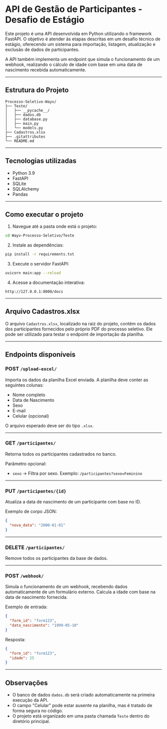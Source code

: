 # API de Gestão de Participantes - Desafio de Estágio

Este projeto é uma API desenvolvida em Python utilizando o framework FastAPI. O objetivo é atender às etapas descritas em um desafio técnico de estágio, oferecendo um sistema para importação, listagem, atualização e exclusão de dados de participantes.

A API também implementa um endpoint que simula o funcionamento de um webhook, realizando o cálculo de idade com base em uma data de nascimento recebida automaticamente.

---

## Estrutura do Projeto

```
Processo-Seletivo-Wayv/
├── Teste/
│   ├── __pycache__/
│   ├── dados.db
│   ├── database.py
│   ├── main.py
│   └── models.py
├── Cadastros.xlsx
├── .gitattributes
└── README.md
```

---

## Tecnologias utilizadas

- Python 3.9
- FastAPI
- SQLite
- SQLAlchemy
- Pandas

---

## Como executar o projeto

1. Navegue até a pasta onde está o projeto:
```bash
cd Wayv-Processo-Seletivo/Teste
```

2. Instale as dependências:
```bash
pip install -r requirements.txt
```

3. Execute o servidor FastAPI:
```bash
uvicorn main:app --reload
```

4. Acesse a documentação interativa:
```
http://127.0.0.1:8000/docs
```

---

## Arquivo Cadastros.xlsx

O arquivo `Cadastros.xlsx`, localizado na raiz do projeto, contém os dados dos participantes fornecidos pelo próprio PDF do processo seletivo. Ele pode ser utilizado para testar o endpoint de importação da planilha.

---

## Endpoints disponíveis

### POST `/upload-excel/`

Importa os dados da planilha Excel enviada. A planilha deve conter as seguintes colunas:

- Nome completo
- Data de Nascimento
- Sexo
- E-mail
- Celular (opcional)

O arquivo esperado deve ser do tipo `.xlsx`.

---

### GET `/participantes/`

Retorna todos os participantes cadastrados no banco.

Parâmetro opcional:
- `sexo` → Filtra por sexo. Exemplo: `/participantes?sexo=Feminino`

---

### PUT `/participantes/{id}`

Atualiza a data de nascimento de um participante com base no ID.

Exemplo de corpo JSON:

```json
{
  "nova_data": "2000-01-01"
}
```

---

### DELETE `/participantes/`

Remove todos os participantes da base de dados.

---

### POST `/webhook/`

Simula o funcionamento de um webhook, recebendo dados automaticamente de um formulário externo. Calcula a idade com base na data de nascimento fornecida.

Exemplo de entrada:
```json
{
  "form_id": "form123",
  "data_nascimento": "1999-05-10"
}
```

Resposta:
```json
{
  "form_id": "form123",
  "idade": 25
}
```

---

## Observações

- O banco de dados `dados.db` será criado automaticamente na primeira execução da API.
- O campo "Celular" pode estar ausente na planilha, mas é tratado de forma segura no código.
- O projeto está organizado em uma pasta chamada `Teste` dentro do diretório principal.